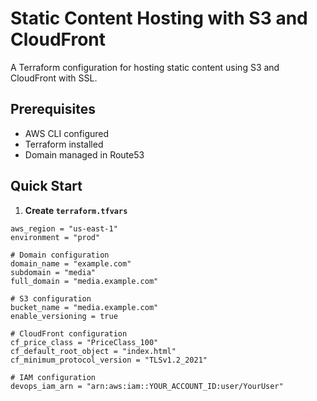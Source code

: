 # Static Content Hosting with S3 and CloudFront

A Terraform configuration for hosting static content using S3 and CloudFront with SSL.
## Prerequisites
- AWS CLI configured
- Terraform installed
- Domain managed in Route53
## Quick Start
1. **Create `terraform.tfvars`**
```hcl
aws_region = "us-east-1"
environment = "prod"

# Domain configuration
domain_name = "example.com"
subdomain = "media"
full_domain = "media.example.com"

# S3 configuration
bucket_name = "media.example.com"
enable_versioning = true

# CloudFront configuration
cf_price_class = "PriceClass_100"
cf_default_root_object = "index.html"
cf_minimum_protocol_version = "TLSv1.2_2021"

# IAM configuration
devops_iam_arn = "arn:aws:iam::YOUR_ACCOUNT_ID:user/YourUser"
```


